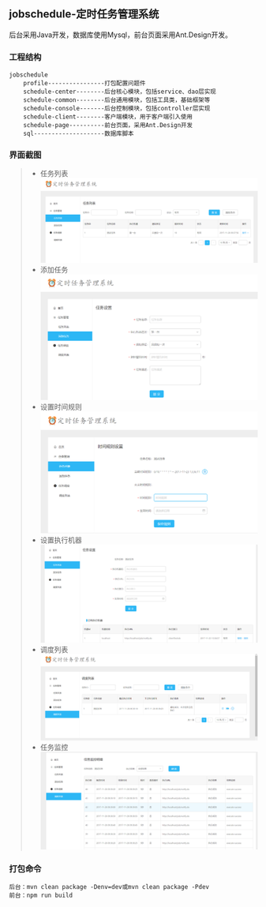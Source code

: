 ## jobschedule-定时任务管理系统

后台采用Java开发，数据库使用Mysql，前台页面采用Ant.Design开发。

### 工程结构
    jobschedule
        profile----------------打包配置问题件
        schedule-center--------后台核心模块，包括service、dao层实现
        schedule-common--------后台通用模块，包括工具类，基础框架等
        schedule-console-------后台控制模块，包括controller层实现
        schedule-client--------客户端模块，用于客户端引入使用
        schedule-page----------前台页面，采用Ant.Design开发
        sql--------------------数据库脚本
        
### 界面截图
> * 任务列表
![Alt text](https://github.com/lizhyocx/jobschedule/raw/master/images/joblist.png)
> * 添加任务
![Alt text](https://github.com/lizhyocx/jobschedule/raw/master/images/addjob.png)
> * 设置时间规则
![Alt text](https://github.com/lizhyocx/jobschedule/raw/master/images/addtimer.png)
> * 设置执行机器
![Alt text](https://github.com/lizhyocx/jobschedule/raw/master/images/addexecutor.png)
> * 调度列表
![Alt text](https://github.com/lizhyocx/jobschedule/raw/master/images/jobschedule.png)
> * 任务监控
![Alt text](https://github.com/lizhyocx/jobschedule/raw/master/images/jobmonitor.png)
### 打包命令
    后台：mvn clean package -Denv=dev或mvn clean package -Pdev
    前台：npm run build

